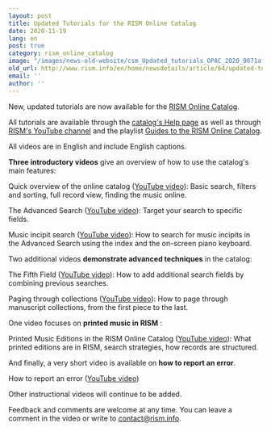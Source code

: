 ```yaml
---
layout: post
title: Updated Tutorials for the RISM Online Catalog
date: 2020-11-19
lang: en
post: true
category: rism_online_catalog
image: "/images/news-old-website/csm_Updated_tutorials_OPAC_2020_9071afdb1c.png"
old_url: http://www.rism.info/en/home/newsdetails/article/64/updated-tutorials-for-the-rism-online-catalog.html
email: ''
author: ''
---
```


New, updated tutorials are now available for the [RISM Online Catalog](https://opac.rism.info/index.php?id=4 "Opens external link in new window").   
  
All tutorials are available through the [catalog's Help page](https://opac.rism.info/main-menu-/kachelmenu/help "Opens external link in new window") as well as through [RISM's YouTube channel](https://www.youtube.com/channel/UCWLRkiqVuq8BrYbCArubi_w "Opens external link in new window") and the playlist [Guides to the RISM Online Catalog](https://www.youtube.com/playlist?list=PL9SyOIE9iSYL2YlhBKnoLn9ZUuw7Rjc13 "Opens external link in new window").   
  
All videos are in English and include English captions.

**Three introductory videos** give an overview of how to use the catalog's main features:

Quick overview of the online catalog ([YouTube video](https://youtu.be/0p-d4p4sefs)): Basic search, filters and sorting, full record view, finding the music online.

The Advanced Search ([YouTube video](https://youtu.be/e7JONXAmb1Q)): Target your search to specific fields.

Music incipit search ([YouTube video](https://youtu.be/UyPv80Ls3Tg)): How to search for music incipits in the Advanced Search using the index and the on-screen piano keyboard.

Two additional videos **demonstrate advanced techniques** in the catalog:

The Fifth Field ([YouTube video](https://youtu.be/bG-pSRWISMU)): How to add additional search fields by combining previous searches.

Paging through collections ([YouTube video](https://youtu.be/wi4wsAK9430)): How to page through manuscript collections, from the first piece to the last.

One video focuses on **printed music in RISM** :

Printed Music Editions in the RISM Online Catalog ([YouTube video](https://youtu.be/4ijiO6xk8Y0)): What printed editions are in RISM, search strategies, how records are structured.

And finally, a very short video is available on **how to report an error**.

How to report an error ([YouTube video](https://youtu.be/m_UAdX6E1cU))

Other instructional videos will continue to be added.

Feedback and comments are welcome at any time. You can leave a comment in the video or write to contact@rism.info.

&nbsp;

